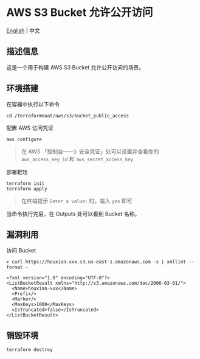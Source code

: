 # AWS S3 Bucket 允许公开访问

[English](./README.md) | 中文

## 描述信息

这是一个用于构建 AWS S3 Bucket 允许公开访问的场景。

## 环境搭建

在容器中执行以下命令

```shell
cd /TerraformGoat/aws/s3/bucket_public_access
```

配置 AWS 访问凭证

```shell
aws configure
```

> 在 AWS 「控制台——》安全凭证」处可以设置并查看你的 `aws_access_key_id` 和 `aws_secret_access_key`

部署靶场

```shell
terraform init
terraform apply
```

> 在终端提示 `Enter a value:` 时，输入 `yes` 即可

当命令执行完后，在 Outputs 处可以看到 Bucket 名称。

## 漏洞利用

访问 Bucket

```shell
> curl https://houxian-xxx.s3.us-east-1.amazonaws.com -s | xmllint --format -

<?xml version="1.0" encoding="UTF-8"?>
<ListBucketResult xmlns="http://s3.amazonaws.com/doc/2006-03-01/">
  <Name>houxian-xxx</Name>
  <Prefix/>
  <Marker/>
  <MaxKeys>1000</MaxKeys>
  <IsTruncated>false</IsTruncated>
</ListBucketResult>
```

## 销毁环境

```shell
terraform destroy
```
